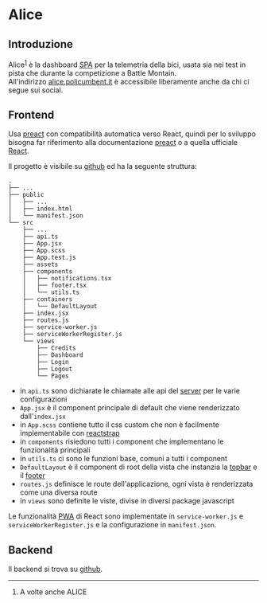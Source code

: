 # Alice

## Introduzione

Alice<sup class="note">[1](#note1)</sup> è la dashboard [SPA] per la telemetria della bici, usata sia nei test in pista che durante la competizione a Battle Montain.  
All'indirizzo [alice.policumbent.it](https://alice.policumbent.it) è accessibile liberamente anche da chi ci segue sui social.

## Frontend

Usa [preact] con compatibilità automatica verso React, quindi per lo sviluppo bisogna far riferimento alla documentazione [preact][p_doc] o a quella ufficiale [React][r_doc].

Il progetto è visibile su [github] ed ha la seguente struttura:

```treeview
.
├── ...
├── public
│   ├── ...
│   ├── index.html
│   └── manifest.json
└── src
    ├── ...
    ├── api.ts
    ├── App.jsx
    ├── App.scss
    ├── App.test.js
    ├── assets
    ├── components
    │   ├── notifications.tsx
    │   ├── footer.tsx
    │   └── utils.ts
    ├── containers
    │   └── DefaultLayout
    ├── index.jsx
    ├── routes.js
    ├── service-worker.js
    ├── serviceWorkerRegister.js
    └── views
        ├── Credits
        ├── Dashboard
        ├── Login
        ├── Logout
        └── Pages
```

- in `api.ts` sono dichiarate le chiamate alle api del [server](#backend) per le varie configurazioni
- `App.jsx` è il component principale di default che viene renderizzato dall'`index.jsx`
- in `App.scss` contiene tutto il css custom che non è facilmente implementabile con [reactstrap]
- in `components` risiedono tutti i component che implementano le funzionalità principali
- in `utils.ts` ci sono le funzioni base, comuni a tutti i component
- `DefaultLayout` è il component di root della vista che instanzia la <u>topbar</u> e il <u>footer</u>
- `routes.js` definisce le route dell'applicazione, ogni vista è renderizzata come una diversa route
- in `views` sono definite le viste, divise in diversi package javascript

Le funzionalità [PWA] di React sono implementate in `service-worker.js` e `serviceWorkerRegister.js` e la configurazione in `manifest.json`.

<!-- Link markdown -->

[spa]: https://it.wikipedia.org/wiki/Single-page_application
[preact]: https://preactjs.com/
[p_doc]: https://preactjs.com/guide/v10/getting-started
[r_doc]: https://it.reactjs.org/docs/getting-started.html
[github]: https://github.com/policumbent/alice
[reactstrap]: https://reactstrap.github.io/
[pwa]: https://it.wikipedia.org/wiki/Progressive_Web_App

## Backend

<!-- TODO: backend doc -->

Il backend si trova su [github][b].

<!-- Link markdown -->

[b]: https://github.com/policumbent/SyncServer3

---

<!-- Note piè di pagina -->

1. <a id="note1"></a> A volte anche ALICE
